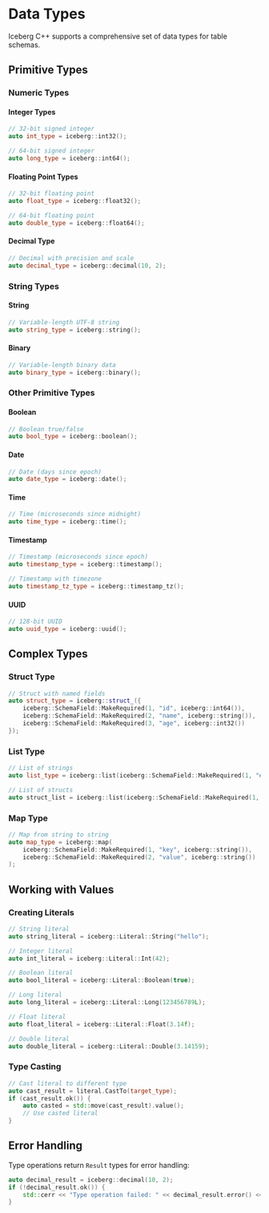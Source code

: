 # Data Types

Iceberg C++ supports a comprehensive set of data types for table schemas.

## Primitive Types

### Numeric Types

#### Integer Types
```cpp
// 32-bit signed integer
auto int_type = iceberg::int32();

// 64-bit signed integer
auto long_type = iceberg::int64();
```

#### Floating Point Types
```cpp
// 32-bit floating point
auto float_type = iceberg::float32();

// 64-bit floating point
auto double_type = iceberg::float64();
```

#### Decimal Type
```cpp
// Decimal with precision and scale
auto decimal_type = iceberg::decimal(10, 2);
```

### String Types

#### String
```cpp
// Variable-length UTF-8 string
auto string_type = iceberg::string();
```

#### Binary
```cpp
// Variable-length binary data
auto binary_type = iceberg::binary();
```

### Other Primitive Types

#### Boolean
```cpp
// Boolean true/false
auto bool_type = iceberg::boolean();
```

#### Date
```cpp
// Date (days since epoch)
auto date_type = iceberg::date();
```

#### Time
```cpp
// Time (microseconds since midnight)
auto time_type = iceberg::time();
```

#### Timestamp
```cpp
// Timestamp (microseconds since epoch)
auto timestamp_type = iceberg::timestamp();

// Timestamp with timezone
auto timestamp_tz_type = iceberg::timestamp_tz();
```

#### UUID
```cpp
// 128-bit UUID
auto uuid_type = iceberg::uuid();
```

## Complex Types

### Struct Type
```cpp
// Struct with named fields
auto struct_type = iceberg::struct_({
    iceberg::SchemaField::MakeRequired(1, "id", iceberg::int64()),
    iceberg::SchemaField::MakeRequired(2, "name", iceberg::string()),
    iceberg::SchemaField::MakeRequired(3, "age", iceberg::int32())
});
```

### List Type
```cpp
// List of strings
auto list_type = iceberg::list(iceberg::SchemaField::MakeRequired(1, "element", iceberg::string()));

// List of structs
auto struct_list = iceberg::list(iceberg::SchemaField::MakeRequired(1, "element", struct_type));
```

### Map Type
```cpp
// Map from string to string
auto map_type = iceberg::map(
    iceberg::SchemaField::MakeRequired(1, "key", iceberg::string()),
    iceberg::SchemaField::MakeRequired(2, "value", iceberg::string())
);
```

## Working with Values

### Creating Literals
```cpp
// String literal
auto string_literal = iceberg::Literal::String("hello");

// Integer literal
auto int_literal = iceberg::Literal::Int(42);

// Boolean literal
auto bool_literal = iceberg::Literal::Boolean(true);

// Long literal
auto long_literal = iceberg::Literal::Long(123456789L);

// Float literal
auto float_literal = iceberg::Literal::Float(3.14f);

// Double literal
auto double_literal = iceberg::Literal::Double(3.14159);
```

### Type Casting
```cpp
// Cast literal to different type
auto cast_result = literal.CastTo(target_type);
if (cast_result.ok()) {
    auto casted = std::move(cast_result).value();
    // Use casted literal
}
```

## Error Handling

Type operations return `Result` types for error handling:

```cpp
auto decimal_result = iceberg::decimal(10, 2);
if (!decimal_result.ok()) {
    std::cerr << "Type operation failed: " << decimal_result.error() << std::endl;
}
```
